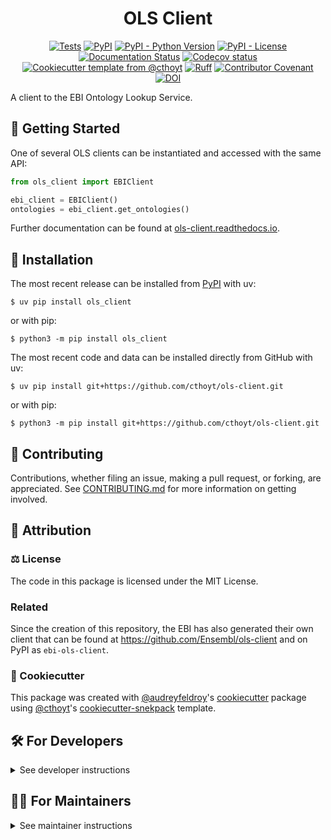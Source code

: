 <h1 align="center">
  OLS Client
</h1>

<p align="center">
    <a href="https://github.com/cthoyt/ols-client/actions/workflows/tests.yml">
        <img alt="Tests" src="https://github.com/cthoyt/ols-client/actions/workflows/tests.yml/badge.svg" /></a>
    <a href="https://pypi.org/project/ols_client">
        <img alt="PyPI" src="https://img.shields.io/pypi/v/ols_client" /></a>
    <a href="https://pypi.org/project/ols_client">
        <img alt="PyPI - Python Version" src="https://img.shields.io/pypi/pyversions/ols_client" /></a>
    <a href="https://github.com/cthoyt/ols-client/blob/main/LICENSE">
        <img alt="PyPI - License" src="https://img.shields.io/pypi/l/ols_client" /></a>
    <a href='https://ols_client.readthedocs.io/en/latest/?badge=latest'>
        <img src='https://readthedocs.org/projects/ols_client/badge/?version=latest' alt='Documentation Status' /></a>
    <a href="https://codecov.io/gh/cthoyt/ols-client/branch/main">
        <img src="https://codecov.io/gh/cthoyt/ols-client/branch/main/graph/badge.svg" alt="Codecov status" /></a>  
    <a href="https://github.com/cthoyt/cookiecutter-python-package">
        <img alt="Cookiecutter template from @cthoyt" src="https://img.shields.io/badge/Cookiecutter-snekpack-blue" /></a>
    <a href="https://github.com/astral-sh/ruff">
        <img src="https://img.shields.io/endpoint?url=https://raw.githubusercontent.com/astral-sh/ruff/main/assets/badge/v2.json" alt="Ruff" style="max-width:100%;"></a>
    <a href="https://github.com/cthoyt/ols-client/blob/main/.github/CODE_OF_CONDUCT.md">
        <img src="https://img.shields.io/badge/Contributor%20Covenant-2.1-4baaaa.svg" alt="Contributor Covenant"/></a>
    <a href="https://zenodo.org/badge/latestdoi/97004286">
        <img src="https://zenodo.org/badge/97004286.svg" alt="DOI"></a>
</p>

A client to the EBI Ontology Lookup Service.

## 💪 Getting Started

One of several OLS clients can be instantiated and accessed with the same API:

```python
from ols_client import EBIClient

ebi_client = EBIClient()
ontologies = ebi_client.get_ontologies()
```

Further documentation can be found at
[ols-client.readthedocs.io](https://ols-client.readthedocs.io).

## 🚀 Installation

The most recent release can be installed from
[PyPI](https://pypi.org/project/ols_client/) with uv:

```console
$ uv pip install ols_client
```

or with pip:

```console
$ python3 -m pip install ols_client
```

The most recent code and data can be installed directly from GitHub with uv:

```console
$ uv pip install git+https://github.com/cthoyt/ols-client.git
```

or with pip:

```console
$ python3 -m pip install git+https://github.com/cthoyt/ols-client.git
```

## 👐 Contributing

Contributions, whether filing an issue, making a pull request, or forking, are
appreciated. See
[CONTRIBUTING.md](https://github.com/cthoyt/ols-client/blob/master/.github/CONTRIBUTING.md)
for more information on getting involved.

## 👋 Attribution

### ⚖️ License

The code in this package is licensed under the MIT License.

<!--
### 📖 Citation

Citation goes here!
-->

<!--
### 🎁 Support

This project has been supported by the following organizations (in alphabetical order):

- [Biopragmatics Lab](https://biopragmatics.github.io)

-->

<!--
### 💰 Funding

This project has been supported by the following grants:

| Funding Body  | Program                                                      | Grant Number |
|---------------|--------------------------------------------------------------|--------------|
| Funder        | [Grant Name (GRANT-ACRONYM)](https://example.com/grant-link) | ABCXYZ       |
-->

### Related

Since the creation of this repository, the EBI has also generated their
own client that can be found at https://github.com/Ensembl/ols-client and
on PyPI as `ebi-ols-client`.

### 🍪 Cookiecutter

This package was created with
[@audreyfeldroy](https://github.com/audreyfeldroy)'s
[cookiecutter](https://github.com/cookiecutter/cookiecutter) package using
[@cthoyt](https://github.com/cthoyt)'s
[cookiecutter-snekpack](https://github.com/cthoyt/cookiecutter-snekpack)
template.

## 🛠️ For Developers

<details>
  <summary>See developer instructions</summary>

The final section of the README is for if you want to get involved by making a
code contribution.

### Development Installation

To install in development mode, use the following:

```console
$ git clone git+https://github.com/cthoyt/ols-client.git
$ cd ols-client
$ uv pip install -e .
```

Alternatively, install using pip:

```console
$ python3 -m pip install -e .
```

### 🥼 Testing

After cloning the repository and installing `tox` with
`uv tool install tox --with tox-uv` or `python3 -m pip install tox tox-uv`, the
unit tests in the `tests/` folder can be run reproducibly with:

```console
$ tox -e py
```

Additionally, these tests are automatically re-run with each commit in a
[GitHub Action](https://github.com/cthoyt/ols-client/actions?query=workflow%3ATests).

### 📖 Building the Documentation

The documentation can be built locally using the following:

```console
$ git clone git+https://github.com/cthoyt/ols-client.git
$ cd ols-client
$ tox -e docs
$ open docs/build/html/index.html
```

The documentation automatically installs the package as well as the `docs` extra
specified in the [`pyproject.toml`](pyproject.toml). `sphinx` plugins like
`texext` can be added there. Additionally, they need to be added to the
`extensions` list in [`docs/source/conf.py`](docs/source/conf.py).

The documentation can be deployed to [ReadTheDocs](https://readthedocs.io) using
[this guide](https://docs.readthedocs.io/en/stable/intro/import-guide.html). The
[`.readthedocs.yml`](.readthedocs.yml) YAML file contains all the configuration
you'll need. You can also set up continuous integration on GitHub to check not
only that Sphinx can build the documentation in an isolated environment (i.e.,
with `tox -e docs-test`) but also that
[ReadTheDocs can build it too](https://docs.readthedocs.io/en/stable/pull-requests.html).

</details>

## 🧑‍💻 For Maintainers

<details>
  <summary>See maintainer instructions</summary>

### Initial Configuration

#### Configuring ReadTheDocs

[ReadTheDocs](https://readthedocs.org) is an external documentation hosting
service that integrates with GitHub's CI/CD. Do the following for each
repository:

1. Log in to ReadTheDocs with your GitHub account to install the integration at
   https://readthedocs.org/accounts/login/?next=/dashboard/
2. Import your project by navigating to https://readthedocs.org/dashboard/import
   then clicking the plus icon next to your repository
3. You can rename the repository on the next screen using a more stylized name
   (i.e., with spaces and capital letters)
4. Click next, and you're good to go!

#### Configuring Archival on Zenodo

[Zenodo](https://zenodo.org) is a long-term archival system that assigns a DOI
to each release of your package. Do the following for each repository:

1. Log in to Zenodo via GitHub with this link:
   https://zenodo.org/oauth/login/github/?next=%2F. This brings you to a page
   that lists all of your organizations and asks you to approve installing the
   Zenodo app on GitHub. Click "grant" next to any organizations you want to
   enable the integration for, then click the big green "approve" button. This
   step only needs to be done once.
2. Navigate to https://zenodo.org/account/settings/github/, which lists all of
   your GitHub repositories (both in your username and any organizations you
   enabled). Click the on/off toggle for any relevant repositories. When you
   make a new repository, you'll have to come back to this

After these steps, you're ready to go! After you make "release" on GitHub (steps
for this are below), you can navigate to
https://zenodo.org/account/settings/github/repository/cthoyt/ols-client to see
the DOI for the release and link to the Zenodo record for it.

#### Registering with the Python Package Index (PyPI)

The [Python Package Index (PyPI)](https://pypi.org) hosts packages so they can
be easily installed with `pip`, `uv`, and equivalent tools.

1. Register for an account [here](https://pypi.org/account/register)
2. Navigate to https://pypi.org/manage/account and make sure you have verified
   your email address. A verification email might not have been sent by default,
   so you might have to click the "options" dropdown next to your address to get
   to the "re-send verification email" button
3. 2-Factor authentication is required for PyPI since the end of 2023 (see this
   [blog post from PyPI](https://blog.pypi.org/posts/2023-05-25-securing-pypi-with-2fa/)).
   This means you have to first issue account recovery codes, then set up
   2-factor authentication
4. Issue an API token from https://pypi.org/manage/account/token

This only needs to be done once per developer.

#### Configuring your machine's connection to PyPI

This needs to be done once per machine.

```console
$ uv tool install keyring
$ keyring set https://upload.pypi.org/legacy/ __token__
$ keyring set https://test.pypi.org/legacy/ __token__
```

Note that this deprecates previous workflows using `.pypirc`.

### 📦 Making a Release

#### Uploading to PyPI

After installing the package in development mode and installing `tox` with
`uv tool install tox --with tox-uv` or `python3 -m pip install tox tox-uv`, run
the following from the console:

```console
$ tox -e finish
```

This script does the following:

1. Uses [bump-my-version](https://github.com/callowayproject/bump-my-version) to
   switch the version number in the `pyproject.toml`, `CITATION.cff`,
   `src/ols_client/version.py`, and [`docs/source/conf.py`](docs/source/conf.py)
   to not have the `-dev` suffix
2. Packages the code in both a tar archive and a wheel using
   [`uv build`](https://docs.astral.sh/uv/guides/publish/#building-your-package)
3. Uploads to PyPI using
   [`uv publish`](https://docs.astral.sh/uv/guides/publish/#publishing-your-package).
4. Push to GitHub. You'll need to make a release going with the commit where the
   version was bumped.
5. Bump the version to the next patch. If you made big changes and want to bump
   the version by minor, you can use `tox -e bumpversion -- minor` after.

#### Releasing on GitHub

1. Navigate to https://github.com/cthoyt/ols-client/releases/new to draft a new
   release
2. Click the "Choose a Tag" dropdown and select the tag corresponding to the
   release you just made
3. Click the "Generate Release Notes" button to get a quick outline of recent
   changes. Modify the title and description as you see fit
4. Click the big green "Publish Release" button

This will trigger Zenodo to assign a DOI to your release as well.

### Updating Package Boilerplate

This project uses `cruft` to keep boilerplate (i.e., configuration, contribution
guidelines, documentation configuration) up-to-date with the upstream
cookiecutter package. Install cruft with either `uv tool install cruft` or
`python3 -m pip install cruft` then run:

```console
$ cruft update
```

More info on Cruft's update command is available
[here](https://github.com/cruft/cruft?tab=readme-ov-file#updating-a-project).

</details>
